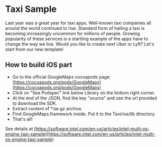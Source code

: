 Taxi Sample
========================

Last year was a great year for taxi apps. Well-known taxi companies all around the world continued to rise. Standard form of hailing a taxi is becoming increasingly uncommon for millions of people. Growing popularity of these services is a startling example of the apps have to change the way we live. Would you like to create next Uber or Lyft? Let's start from our new template!

How to build iOS part
---------------

- Go to the official GoogleMaps cocoapods page: [https://cocoapods.org/pods/GoogleMaps](https://cocoapods.org/pods/GoogleMaps)
- Click on "See Podspec" link below Library on the bottom right corner.
- At the end of the JSON, find the key "source" and use the url provided to download the SDK.
- Extract content of *.tar.gz archive.
- Find GoogleMaps.framework inside. Put it to the Taxi/ios/lib directory.
- That's all!

See details at [https://software.intel.com/en-us/articles/intel-multi-os-engine-taxi-sample](https://software.intel.com/en-us/articles/intel-multi-os-engine-taxi-sample)